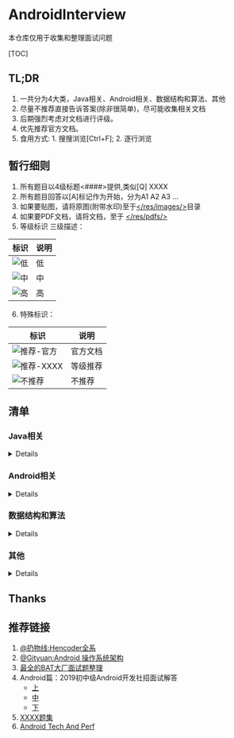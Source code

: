 # AndroidInterview
本仓库仅用于收集和整理面试问题

[TOC]

## TL;DR
1. 一共分为4大类，Java相关、Android相关、数据结构和算法、其他
2. 尽量不推荐直接告诉答案(除非很简单)，尽可能收集相关文档
3. 后期强烈考虑对文档进行评级。
4. 优先推荐官方文档。
5. 食用方式: 1. 搜搜浏览[Ctrl+F]; 2. 逐行浏览

## 暂行细则
1. 所有题目以4级标题<####>提供,类似[Q] XXXX
2. 所有题目回答以[A]标记作为开始，分为A1 A2 A3 ...
3. 如果要贴图，请将原图(附带水印)至于[</res/images/>](https://github.com/rabbitknight/AndroidInterview/tree/master/res/images)目录
4. 如果要PDF文档，请将文档，至于 [</res/pdfs/>](https://github.com/rabbitknight/AndroidInterview/tree/master/res/pdfs)
5. 等级标识 三级描述：

| 标识                                                  | 说明 |
| ----------------------------------------------------- | ---- |
| ![低](https://img.shields.io/badge/level-BASE-green)  | 低   |
| ![中](https://img.shields.io/badge/level-MIDDLE-blue) | 中   |
| ![高](https://img.shields.io/badge/level-HARD-red)    | 高   |

6. 特殊标识：

| 标识                                                          | 说明     |
| ------------------------------------------------------------- | -------- |
| ![推荐-官方](https://img.shields.io/badge/rating-官方-orange) | 官方文档 |
| ![推荐-XXXX](https://img.shields.io/badge/rating-XXX-orange)  | 等级推荐 |
| ![不推荐](https://img.shields.io/badge/rating-不推荐-RED)     | 不推荐   |


## 清单
### Java相关
<details>

#### [Q] java中==和equals和hashCode的区别
#### [Q] int、char、long各占多少字节数
#### [Q] int与integer的区别
#### [Q] 谈谈对java多态的理解
#### [Q] String、StringBuffer、StringBuilder区别
#### [Q] 什么是内部类？内部类的作用
#### [Q] 抽象类和接口区别
#### [Q] 抽象类的意义
#### [Q] 抽象类与接口的应用场景
#### [Q] 抽象类是否可以没有方法和属性？
#### [Q] 接口的意义
#### [Q] 泛型中extends和super的区别
#### [Q] 父类的静态方法能否被子类重写
#### [Q] 进程和线程的区别
#### [Q] final，finally，finalize的区别
#### [Q] 序列化的方式
#### [Q] Serializable 和Parcelable 的区别
#### [Q] 静态属性和静态方法是否可以被继承？是否可以被重写？以及原因？
#### [Q] 静态内部类的设计意图
#### [Q] 成员内部类、静态内部类、局部内部类和匿名内部类的理解，以及项目中的应用
#### [Q] 谈谈对kotlin的理解
#### [Q] 闭包和局部内部类的区别
#### [Q] string 转换成 integer的方式及原理
#### [Q] TCP的3次握手和四次挥手
#### [Q] TCP与UDP的区别
#### [Q] TCP与UDP的应用
#### [Q] HTTP协议
#### [Q] HTTP1.0与2.0的区别
#### [Q] HTTP报文结构
#### [Q] HTTP与HTTPS的区别以及如何实现安全性
#### [Q] 如何验证证书的合法性?
#### [Q] https中哪里用了对称加密，哪里用了非对称加密，对加密算法（如RSA）等是否有了解?
#### [Q] client如何确定自己发送的消息被server收到?
#### [Q] 谈谈你对WebSocket的理解
#### [Q] WebSocket与socket的区别
#### [Q] 泛型擦除是什么，会带来什么问题？
1. A1: [面试官问我：“泛型擦除是什么，会带来什么问题？”](https://mp.weixin.qq.com/s/i6ZXpjBfS-kSszF-dstZlw)

#### [Q] sychronied修饰普通方法和静态方法的区别
1. A1: 普通方法和实例化对象Object相关，静态方法和类Class相关。
2. A2: [Synchronized关键字加在普通方法上和加在静态方法上有什么区别?_学习中啊哈哈的博客-CSDN博客](https://blog.csdn.net/weixin_43658899/article/details/107230699)

#### [Q] 什么是可见性Visibility?原子性、可见性、有序性
1. A1: 核心是多线程访问同一变量。
   + 可见性：当一个线程修改了共享变量的值，其他线程能够立即得知这个修改
   + 原子性：一个操作或者多个操作，要么全部执行并且执行的过程不会被任何因素打断，要么就都不执行。
   + 顺序性：程序执行的顺序按照代码的先后顺序执行。
2. A2: [并发编程三大特性——原子性、可见性、有序性 - Ye_yang - 博客园]（https://www.cnblogs.com/yeyang/p/13576636.html）

#### [Q] 锁分为哪几类?
1. A1：
   + 是否抢占。直接锁：悲观；不锁：乐观。
   + 抢失败，是否阻塞:。不阻塞：自旋&适应性自旋；
   + 怎么抢？不锁重试：无锁；自动抢：偏向锁；没抢到自旋等待：轻量级锁，没抢到阻塞等待：重量级锁
   + 排队抢？排:公平锁；插队：非公平锁
   + 抢到了，再抢。能再抢：可重入；不能再抢：非可重入锁
   + 共享？共享：共享锁；不共享：排他锁
2. A2: [不可不说的Java“锁”事-美团技术团队](https://tech.meituan.com/2018/11/15/java-lock.html)
#### [Q] AQS原理？AbstractQueuedSynchronizer
1. A1: [从ReentrantLock的实现看AQS的原理及应用-美团技术团队](https://tech.meituan.com/2019/12/05/aqs-theory-and-apply.html)
#### [Q] ReentrantLock介绍
1. A1: [彻底理解ReentrantLock](https://juejin.cn/post/6844903601542807559)
#### [Q] Synchronized与ReentrantLoack区别
1. A1: 
#### [Q] volatile能否保证线程安全
1. A1: volatile变量是一种同步机制；volatile能够确保可见性
2. A2: 除了可见性还有原子性与顺序性。
3. [volatile是什么？volatile能保证线程安全性吗？如何正确使用volatile？](https://www.cnblogs.com/laipimei/p/11857786.html)

#### [Q]什么是守护线程？
1. A1：[java 用户线程和守护线程](https://www.cnblogs.com/myseries/p/12078413.html)
  
#### [Q]如何退出一个线程？
1. A1: [如何正确地停止一个线程？](https://www.cnblogs.com/greta/p/5624839.html)

#### [Q] CAS介绍。CAS无锁编程
1. A0: 这题确定不是 Compare And Swap吗。。[无锁机制----比较交换CAS Compare And Swap](https://blog.csdn.net/yanluandai1985/article/details/82686486)  
2. A1: 原链接。[这是阿里巴巴的面试题，我不是很了解，可以参考博客: CAS简介](https://blog.csdn.net/jly4758/article/details/46673835)

#### [Q] sleep/wait/yield的区别。wait线程如何唤醒他?
1. A1: sleep 让出CPU资源，不释放锁。wait让出cpu资源和锁。yield 回归可执行状态。
2. A2: [[译]Java中Wait、Sleep和Yield方法的区别ZacharyJia](https://www.jianshu.com/p/25e959037eed)
#### [Q] sleep可中断吗？
1. A1: 可以，因为需要catch InterruptedException。
#### [Q] 线程生命周期
1. A1: 新建、就绪、运行、阻塞、销毁。
2. A2: [JAVA面试题 线程的生命周期包括哪几个阶段？](https://www.cnblogs.com/marsitman/p/11228684.html)

#### [Q] 线程池有没有上限？
1. A1: [线程池有没有上限](https://blog.csdn.net/github_37130188/article/details/89504500)

#### [Q] 线程池基本原理，参数定义。
1. A1: [图解 | 你管这破玩意叫线程池？](https://blog.csdn.net/coderising/article/details/112690662)

| 参数            | 说明                                                                                                                            |
| --------------- | ------------------------------------------------------------------------------------------------------------------------------- |
| corePoolSize    | 核心线程数量，线程池维护线程的最少数量                                                                                          |
| maximumPoolSize | 线程池维护线程的最大数量                                                                                                        |
| keepAliveTime   | 当线程池线程的数量超过corePoolSize的时候，多余的空闲线程存活的时间，如果超过了corePoolSize，在keepAliveTime的时间之后，销毁线程 |
| unit            | keepAliveTime的单位，TimeUnit中的几个静态属性：NANOSECONDS、MICROSECONDS、MILLISECONDS、SECONDS                                 |
| workQueue       | 工作队列，将被提交但尚未执行的任务缓存起来                                                                                      |
| threadFactory   | 线程工厂，用于创建线程，不指定为默认线程工厂DefaultThreadFactory                                                                |
| handler         | 线程池对拒绝任务的处理策略                                                                                                      |
| ---             | ---                                                                                                                             |

#### [Q] 如何确保三个线程顺序执行？
1. A1: [如何确保三个线程顺序执行？](https://blog.csdn.net/Evankaka/article/details/80800081)
    + join
    + CountDownLatch
    + CachedThreadPool
    + blockingQueue

####  ClassLoader.loadClass()与Class.forName()区别?
1. A1: Class.forName加载类是将类进了初始化，而ClassLoader的loadClass并没有对类进行初始化，只是把类加载到了虚拟机中
2. A2: [Class.forName和ClassLoader区别](https://mp.weixin.qq.com/s/g5DLNzLSMAmdIIo4dwcpdA)
</details>

### Android相关
<details>

#### [Q] 四大组件是什么
1. A1: Acitivity、Service、Broadcast、ContentProvider
2. A2: [「Android」四大组件，你真的都掌握了？ - 掘金](https://juejin.im/post/5db12d926fb9a0205e766cc2)

#### [Q] 四大组件的生命周期和简单用法
1. A1: 官网必看文档
    + Activity: [了解 Activity 生命周期](https://developer.android.com/guide/components/activities/activity-lifecycle?hl=zh-cn)
    + Service: [服务概览](https://developer.android.com/guide/components/services?hl=zh-cn​)
    + Boradcast: [广播概览](https://developer.android.com/guide/components/broadcasts)
    + ContentProvider: [内容提供程序基础知识](https://developer.android.com/guide/topics/providers/content-provider-basics)

#### [Q] Activity之间的通信方式
1. A1: 
    + startActivity,startActivityForResult
    + Broadcast或者LocalBroadcast
    + 其他任何进程内通信的方式。
2. A2: 
    + [Activity之间的通信方式](https://juejin.im/post/5a9509ef6fb9a06337575d4b)
    + [Activity之间的通信方式](https://www.jianshu.com/p/12438e23c6b8)

#### [Q] Activity各种情况下的生命周期
1. A1: [关于Activity各种情况下的生命周期](https://www.jianshu.com/p/e46d449467d5)
2. A2: [Activity 的生命周期](https://www.dazhuanlan.com/2019/11/15/5dce694806cad/)

#### [Q] Activity与Fragment之间生命周期比较
1. A1: [比较Activity与Fragment的生命周期](https://blog.csdn.net/k_bb_666/article/details/74995582)

#### [Q] Activity上有Dialog的时候按Home键时的生命周期
1. A1: 有 Dialog 和 无 Dialog 按 Home 键效果一样。
2. A2: 示例测试：[Activity上有Dialog的时候按Home键时的生命周期](https://blog.csdn.net/xiyoucode/article/details/79595815)

#### [Q] 两个Activity 之间跳转时必然会执行的是哪几个方法？
1. A1:　A->B
    + A 里面激活B 组件的时候, A会调用onPause()方法,然后B调用onCreate() ,onStart(),  ()。B覆盖了A的窗体, A会调用onStop()方法。
    + B是个透明的窗口,或者是对话框的样式, 就不会调用A的onStop()方法。
    + B已经存在于Activity栈中，B就不会调用onCreate()方法。
2. A2: [两个Activity之间跳转时必然会执行的是哪几个方法？](https://blog.csdn.net/m_xiaoer/article/details/72881082)

#### [Q] 前台切换到后台，然后再回到前台，Activity生命周期回调方法。弹出Dialog，生命值周期回调方法。
1. A1: [前台切换到后台，然后再回到前台，Activity生命周期回调方法](https://blog.csdn.net/yz_cfm/article/details/85476263)
2. A2: 此题目直接看[Activity各种情况下的生命周期]

#### [Q] Activity的四种启动模式对比
1. A1: 官方文档！[了解任务和返回堆栈](https://developer.android.com/guide/components/activities/tasks-and-back-stack)
2. A2: [说说 Activity 的四种启动模式](https://www.jianshu.com/p/b60d8097e519) 包含launchmode和IntentFlag


#### [Q] Activity状态保存与恢复
1. A1: [Android的状态保存和恢复](https://www.jianshu.com/p/90cf59f22f40)
#### [Q] fragment各种情况下的生命周期
1. A1: [Fragment 在各种情况下的生命周期](https://www.geek-share.com/detail/2718616379.html)

#### [Q] Activity和Fragment状态
1. A1: [保存/恢复 Activity和Fragment状态的最佳实践](https://segmentfault.com/a/1190000006691830)

#### [Q] Fragment状态保存startActivityForResult是哪个类的方法，在什么情况下使用？
1. A1: [彻底搞懂startActivityForResult在FragmentActivity和Fragment中的异同](https://blog.csdn.net/barryhappy/article/details/53229238)

#### [Q] 如何实现Fragment的滑动？
1. A1: [ViewPager+Fragment实现页面滑动效果](https://www.jianshu.com/p/87134516445c)
#### [Q] fragment之间传递数据的方式？
1. A1: 官方指南：[与其他 Fragment 通信](https://developer.android.google.cn/training/basics/fragments/communicating#java),一句话：接口回调。

#### [Q] Activity 怎么和Service 绑定？
1. A1:[谈一谈startService和bindService的区别，生命周期以及使用场景](https://github.com/Moosphan/Android-Daily-Interview/issues/53)
#### [Q] 怎么在Activity 中启动自己对应的Service？
1. A1: [Activity怎么和service绑定，怎么在activity中启动自己对应的service？](https://github.com/Sogrey/Android_QA/issues/92)

#### [Q] service和activity怎么进行数据交互？AndroidService与Activity之间通信的几种方式
1. A1: 同一个进程：任何进程内同步方式。
2. A2: 不同进程：AIDL、Messenger、Socket等任何IPC方式。
#### [Q] Service的开启方式
1. A1: [Android Service两种启动方式详解](https://www.jianshu.com/p/4c798c91a613)

#### [Q] 请描述一下Service 的生命周期
1. A1: [Android Service两种启动方式详解](https://www.jianshu.com/p/4c798c91a613)

#### [Q] 谈谈你对ContentProvider的理解
1. A1: [Android：关于ContentProvider的知识都在这里了！](https://www.jianshu.com/p/ea8bc4aaf057)

#### [Q] 说说ContentProvider、ContentResolver、ContentObserver 之间的关系
1. A1: [ContentProvider、ContentResolver、ContentObserver之间的关系](https://www.cnblogs.com/anni-qianqian/p/8391887.html)
#### [Q] 请描述一下广播BroadcastReceiver的理解
1. A1: ["BroadcastReceiver"-安卓面试必问技能点大总结"](https://blog.csdn.net/nzfxx/article/details/51835743)

#### [Q] 广播的分类广播使用的方式和场景
1. A1: [Android：BroadcastRecevicer广播类型汇总](https://blog.csdn.net/carson_ho/article/details/53160580)
#### [Q] 在manifest 和代码中如何注册和使用BroadcastReceiver?
1. A1: [Android：在AndroidManifest中注册BroadcastReceiver的权限问题](https://blog.csdn.net/books1958/article/details/39472385)
#### [Q] 本地广播和全局广播有什么差别？BroadcastReceiver，LocalBroadcastReceiver区别
1. A1: [本地广播和全局广播的差别](https://www.jianshu.com/p/bfbb6ebc1c04)

#### [Q] AlertDialog,popupWindow,Activity区别
1. A1: 不要人言亦言~ [关于坑爹的PopupWindow的“阻塞”争议问题：Android没有真正的“阻塞式”对话框](https://blog.csdn.net/zhengxiaoyao0716/article/details/48768407)
2. A2: 该篇文章才真正描述了实际区别: [从问题出发，解析Activity、Window、View三者关系](https://juejin.im/entry/59a3ab465188252445327481)

#### [Q] Activity-Window-View三者的差别
1. A1: [从问题出发，解析Activity、Window、View三者关系](https://juejin.im/entry/59a3ab465188252445327481)

#### [Q] Application 和 Activity 的 Context 对象的区别 ; ApplicationContext和ActivityContext的区别
1. A1: [Application context和Activity context的区别](https://www.jianshu.com/p/4f97baa0e8f7)
2. A2: [Context 都没弄明白，还怎么做 Android 开发？](https://zhuanlan.zhihu.com/p/24847247)

#### [Q] Android属性动画特性
1. A1: 官方:[属性动画概览](https://developer.android.com/guide/topics/graphics/prop-animation?hl=zh-cn)
2. A2: [HenCoder Android 自定义 View 1-7：属性动画 Property Animation（进阶篇）](https://hencoder.com/ui-1-7/)

#### [Q] LinearLayout、RelativeLayout、FrameLayout的特性及对比，并介绍使用场景。
1. A1: [Android UI之五种基本布局详解](https://blog.csdn.net/github_37130188/article/details/89113243)
2. A2: [帧布局（FrameLayout）](https://www.jianshu.com/p/a169cce78340)

#### [Q] 谈谈对接口与回调的理解回调的原理写一个回调demo
1. A1: [回调的原理 ？写一个回调demo](https://blog.csdn.net/qq_26358311/article/details/79607768)
#### [Q] 介绍下SurfaceView
1. A1: [Android中的SurfaceView详解](https://www.jianshu.com/p/b037249e6d31)

#### [Q] RecyclerView的使用
1. A1: [使用 RecyclerView 创建列表](https://developer.android.com/guide/topics/ui/layout/recyclerview?hl=zh-cn)
2. A2: [Android RecyclerView 使用完全解析 体验艺术般的控件](https://blog.csdn.net/lmj623565791/article/details/45059587)
3. A3: [图解 RecyclerView 的缓存机制](https://blog.csdn.net/weixin_43130724/article/details/90068112)
#### [Q] RecyclerView和ListView对别
1. A1: [RecyclerView 和 ListView 使用对比分析](https://www.jianshu.com/p/f592f3715ae2?utm_campaign=haruki&utm_content=note&utm_medium=reader_share&utm_source=weixin&from=singlemessage&isappinstalled=1)
#### [Q] RecyclerView原理
1. A1: [深入浅出 RecyclerView](https://www.kymjs.com/code/2016/07/10/01/)
2. A2: [RecyclerView缓存原理，有图有真相](https://juejin.im/post/5b79a0b851882542b13d204b)
3. A3: [Android RecyclerView 原理解析](https://www.okcode.net/article/27992)
#### [Q] RecyclerView优化
1. A1: [RecyclerView一些你可能需要知道的优化技术](https://www.jianshu.com/p/1d2213f303fc)
#### [Q] 列表卡顿问题怎么优化
1. A1: [Andriod性能优化之列表卡顿——以“简书”APP为例](https://www.jianshu.com/p/336362b23c30)
2. A2: [Android 中的卡顿丢帧原因概述 - 系统篇](https://zhuanlan.zhihu.com/p/82521327)
#### [Q] 序列化的作用，以及Android两种序列化的区别
1. A1: [序列化Serializable和Parcelable的理解和区别](https://www.jianshu.com/p/a60b609ec7e7)
#### [Q] 差值器和估值器
1. [Animation总结(差值器和估值器)](https://www.jianshu.com/p/f18517076b40)
#### [Q] Android中数据存储方式 
1. A1: [Android五种数据存储方式- 简书](https://www.jianshu.com/p/536ca489a7f4)

#### [Q] Android动画框架实现原理
1. A1: [Android三种动画实现](http://gityuan.com/2015/09/04/android-anaimator-1/)
2. A2: [源码解读Android属性动画](http://gityuan.com/2015/09/06/android-anaimator-4/)

#### [Q] Android各个版本API的区别
0. 关于Android版本更新 行为变更 很多同学可能都没有阅读过相关文档 就人云亦云。我在调研10关于后台Service变更时，发现还是官方文档讲的最清楚。所以这里只有官方文档。请结合代码调试来熟悉。
1. A1: [Kitkat](https://developer.android.com/about/versions/kitkat)
2. A2: [Lollipop](https://developer.android.com/about/versions/lollipop)
3. A3: [Marshmallow](https://developer.android.com/about/versions/marshmallow)
4. A4: [Nougat](https://developer.android.com/about/versions/nougat)
5. A5: [Oreo](https://developer.android.com/about/versions/oreo)
6. A6: [Pie](https://developer.android.com/about/versions/pie)
7. A7: [10/Q](https://developer.android.com/about/versions/10)
8. A8: [11/Preview](https://developer.android.com/preview)

#### [Q] Requestlayout，onlayout，onDraw，DrawChild区别与联系
1 A1: [requestLayout()与onLayout()；onDraw()与drawChild()的区别和联系](https://blog.csdn.net/weixin_41101173/article/details/79726311)

#### [Q] invalidate和postInvalidate的区别及使用
1. A1: [invalidate()和postInvalidate() 的区别及使用](https://www.jianshu.com/p/e147f381190c)

#### [Q] 如何优化自定义View
1. A1: [Custom Views and Performance](https://www.kancloud.cn/redzealot2008/android-performance-patterns/345950)
2. A2: [你最需要知道的View优化](https://zhuanlan.zhihu.com/p/28198804)
3. A3: [Android性能优化典范 - 第1季](http://hukai.me/android-performance-patterns/)
4. A4: [正确认识onMeasure方法！](https://mp.weixin.qq.com/s/7FE0a9UI5sB538pA6kxpQA)
#### [Q] 低版本SDK如何实现高版本api？
1. A1: [RequiresApi](https://developer.android.com/reference/android/support/annotation/RequiresApi)
2. A2: [Android 高版本API方法在低版本系统上的兼容性处理](https://www.jianshu.com/p/6ad6490c8375)

#### [Q] 描述一次网络请求的流程
1. A1: [NetWork——描述一次完整的网络请求过程](https://blog.csdn.net/SEU_Calvin/article/details/53304406)

#### [Q] HttpUrlConnection 和 okhttp关系
1. A1: [Android 网络(三) HttpURLConnection OkHttp](https://www.jianshu.com/p/2fa728c8b366)

#### [Q] Bitmap对象的理解
1. A1: [Android Bitmap理解](https://blog.csdn.net/wangcheng_/article/details/78253953)
2. A2: [彻底理解Bitmap的高效加载策略](https://www.jianshu.com/p/5f02db4a225d)
3. A3: [Android O Bitmap 内存分配](https://www.cnblogs.com/xiaji5572/p/7794083.html)

#### [Q] Bitmap对象占用内存计算
1. A1: [Android坑档案：你的Bitmap究竟占多大内存？](https://zhuanlan.zhihu.com/p/20732309)
2. A2: [Bitmap究竟占多大内存](https://xiongcen.github.io/2017/01/04/AndroidBitmapMemory/)

#### [Q] ActivityThread，AMS，WMS的工作原理
0. 关于Android底层实现，全系推荐[gityuan](http://gityuan.com/)的文章，其他杂七杂八的先省略了！
1. A1: [理解Application创建过程](http://gityuan.com/2017/04/02/android-application/)
2. A2: [ActivityManagerService启动过程](http://gityuan.com/2016/02/21/activity-manager-service/)

#### [Q] 自定义View如何考虑机型适配
1. A1: [自定义View尺寸进行适配](https://www.jianshu.com/p/4100ccacf385)
2. A2: [自定义View如何考虑机型适配](https://blog.csdn.net/github_37130188/article/details/89075837)

#### [Q] 自定义View的事件
1. A1: [@GcsSloop](https://www.gcssloop.com/)大佬的文章[安卓自定义View进阶-事件分发机制详解](https://www.gcssloop.com/customview/dispatch-touchevent-source)

#### [Q] AstncTask+HttpClient 与 AsyncHttpClient有什么区别？
1. A0: 没有任何关系
2. A1: [AsyncTask](https://developer.android.com/reference/android/os/AsyncTask)
3. A2: ~~[HttpClient]~~ 404 NOT FOUND
4. A3: [async-http-client](https://github.com/AsyncHttpClient/async-http-client)

#### [Q] LaunchMode应用场景
1. [深入讲解Android中Activity launchMode](https://droidyue.com/blog/2015/08/16/dive-into-android-activity-launchmode/)

#### [Q] AsyncTask 如何使用?
1. A1: [AsyncTask](https://developer.android.com/reference/android/os/AsyncTask)

#### [Q] SpareArray 和 ArrayMap
1. A1: [Android学习笔记之性能优化SparseArray](https://www.cnblogs.com/RGogoing/p/5095168.html)
2. A2: [深度解读ArrayMap优势与缺陷](http://gityuan.com/2019/01/13/arraymap/)

#### [Q] 请介绍下ContentProvider 是如何实现数据共享的？
1. A1: [[问答]请介绍下ContentProvider是如何实现数据共享的](https://github.com/android-cn/android-discuss/issues/24)

#### [Q] IntentService原理及作用是什么？
1. A1: [理解 IntentService 原理](https://juejin.im/post/5c75f3e851882540a702ea8f)

#### [Q] 说说Activity、Intent、Service 是什么关系
1. A0: 没啥关系。单独看Activity/Service即可。
2. A1: [Intent 和 Intent 过滤器](https://developer.android.com/guide/components/intents-filters)

#### [Q] SP是进程同步的吗?有什么方法做到同步？
1. [SP（SharedPreferences）是进程同步的吗?有什么方法做到同步？](https://blog.csdn.net/github_37130188/article/details/89483154)

#### [Q] SP线程同步
1. [SharedPreferences与线程安全](https://phantomvk.github.io/2019/03/25/Why_SharedPrefs_thread_safe/)

#### [Q] 谈谈多线程在Android中的使用
1. A1: Android特有
    + AsyncTask
    + Handler
    + IntentService
2. A2: 任何Java中多线程的方法。
3. A3: ![不推荐](https://img.shields.io/badge/rating-不推荐-RED) [Android多线程：理解和简单使用总结l](https://www.jianshu.com/p/56163a3beb4a)

#### [Q] 进程和 Application 的生命周期
1. A1: ![推荐-官方](https://img.shields.io/badge/rating-官方-orange)
[进程和应用生命周期](https://developer.android.com/guide/components/activities/process-lifecycle?hl=zh-cn)

#### [Q] 封装View的时候怎么知道view的大小
1. A1: [Android 浅谈View的测量measure](https://www.yimipuzi.com/1057.html)

#### [Q] AndroidManifest的作用与理解
1. A1: [AndroidManifest.xml详解](https://www.jianshu.com/p/3b5b89d4e154)

#### [Q] 内存泄漏优化
1. A1: [Android性能优化之内存优化](https://jsonchao.github.io/2019/08/18/Android%E6%80%A7%E8%83%BD%E4%BC%98%E5%8C%96%E4%B9%8B%E5%86%85%E5%AD%98%E4%BC%98%E5%8C%96/)

#### [Q] 如何在子线程操作UI
1. A1: [Android只在UI主线程修改UI，是个谎言吗？ 为什么这段代码能完美运行？](https://www.zhihu.com/question/24764972)
2. A2: [Android-在子线程中显示Toast和Dialog](https://blog.csdn.net/u012230055/article/details/54289280)
3. A3: [android 关于子线程更新 UI 的一些事](https://juejin.im/entry/582d5587a0bb9f0067a6f02a)

#### [Q] 为何Handler可以操作UI，Handler线程切换原理
1. A1: [Android消息分发及多线程切换之Handler、Message的细枝末节（二）](https://www.jianshu.com/p/a842b8d815d8)
2. A2: [通过学习Handler源码，手写子线程间的通信](https://mp.weixin.qq.com/s?__biz=MzU3NzQ0MzYxMg==&mid=2247483708&idx=1&sn=e81d8d4e2d920fa783e6ec686937bd38&chksm=fd05c34fca724a59471a26d9f037b6423684f2c2a5a6cc5ef8907712aa67c167fbbb95f92bf4&mpshare=1&scene=1&srcid=&sharer_sharetime=1585648474813&sharer_shareid=faa5430ddf8e3a72161f970023d7de03&key=c967bf038ee4b9073471d47fe0e3a2112403c9db6c3abde3ccab1da023b98e659ee50b048d7a1bdd2054ec6a2923e64c4030fef68e356d7892556383484cc7def9195b428f5bcd4cc94926373ee39229&ascene=1&uin=MTEyNTM1NjEzMg%3D%3D&devicetype=Windows+10&version=62080079&lang=zh_CN&exportkey=A7sKMq1ne1EDaEr9Dl%2BPU%2BE%3D&pass_ticket=0iku%2FkvhX9MVQv2%2BuLZfzJxteUkt0ZTaaOrk980uVza4MYxtH7%2F4MaLhB5Ke6loV)

#### [Q] OkHttp缓存机制
1. A1: [OKHttp全解析系列（五） --OKHttp的缓存机制](https://www.jianshu.com/p/fb81207af121)


#### [Q] 如何提升Activity开启速度
1. A1: [提升进入界面的速度](https://zmywly8866.github.io/2015/09/28/promote-enter-activity-speed.html)

#### [Q] Handler机制和底层实现 looper架构
1. A1: 推荐@Gityuan大佬的全系文章
    + [Android消息机制1-Handler(Java层)](http://gityuan.com/2015/12/26/handler-message-framework/)
    + [Android消息机制2-Handler(Native层)](http://gityuan.com/2015/12/27/handler-message-native/)

#### [Q] Handler、Thread和HandlerThread的差别
1. A1: [Handler、Thread、HandlerThread三者的区别](https://blog.csdn.net/weixin_41101173/article/details/79687313)

#### [Q] Handler发消息给子线程，looper怎么启动？
1. A1: 感觉这问题 问的 没头没脑
1. A2: [Android-Interview/bak/resources/sourcefile/深入知识点3中高级/消息队列/-203-handler发消息给子线程，looper怎么启动.md](https://github.com/android-exchange/Android-Interview/blob/master/bak/resources/sourcefile/%E6%B7%B1%E5%85%A5%E7%9F%A5%E8%AF%86%E7%82%B93%E4%B8%AD%E9%AB%98%E7%BA%A7/%E6%B6%88%E6%81%AF%E9%98%9F%E5%88%97/-203-handler%E5%8F%91%E6%B6%88%E6%81%AF%E7%BB%99%E5%AD%90%E7%BA%BF%E7%A8%8B%EF%BC%8Clooper%E6%80%8E%E4%B9%88%E5%90%AF%E5%8A%A8.md)

#### [Q] 关于Handler，在任何地方new Handler 都是什么线程下?
1. A0: 看一下Handler的构造方法即可获得答案。
2. A1: [android在线程中创建handler应注意什么](https://github.com/android-cn/android-discuss/issues/44)

#### [Q] ThreadLocal原理，实现及如何保证Local属性？
1. A1: 问题搜索N篇都是这老哥答案。[ThreadLocal原理，实现及如何保证Local属性](https://blog.csdn.net/github_37130188/article/details/89483246)

#### [Q] 请解释下在单线程模型中Message、Handler、Message Queue、Looper之间的关系
1. A1: 了解下Handler机制即可[Message、Handler、Message Queue、Looper之间的关系](https://www.jianshu.com/p/352877cd61c1)
#### [Q] 请描述一下View事件传递分发机制 Touch事件传递流程
1. A1: [Android事件分发机制](http://gityuan.com/2015/09/19/android-touch/)
2. A2: [Android事件分发机制——从基础深入源码解析](https://www.jianshu.com/p/e6ceb7f767d8)

#### [Q] 事件分发中的onTouch 和onTouchEvent 有什么区别，又该如何使用？
1. A1: [事件处理之onTouchEvent()和onTouch()方法精炼详解](https://blog.csdn.net/weixin_41101173/article/details/80460632)
2. A2: [android onTouch()与onTouchEvent()的区别](https://blog.csdn.net/guyuealian/article/details/51637033)
3. A3: [事件分发中的onTouch 和onTouchEvent 有什么区别?](https://qqabby.github.io/2019/01/21/事件分发中的onTouch-和onTouchEvent-有什么区别/)

#### [Q] View和ViewGroup分别有哪些事件分发相关的回调方法
1. A1: [View & ViewGroup 之 事件分发](https://blog.csdn.net/crazy1235/article/details/70767884)
2. A2: [View和ViewGroup分别有哪些事件分发相关的回调方法](https://blog.csdn.net/github_37130188/article/details/89112835)

#### [Q] View刷新机制
1. A1: [Android 屏幕刷新机制](https://www.jianshu.com/p/0d00cb85fdf3)
2. A2: [Android View刷新机制](https://blog.csdn.net/chenzhiqin20/article/details/8628952)
#### [Q] View绘制流程
1. A1: [深入理解Android之View的绘制流程](https://www.jianshu.com/p/060b5f68da79)

#### [Q] 自定义控件原理
1. A1: [【Android】自定义控件之View原理与使用](https://www.jianshu.com/p/a3014f8442b0)

#### [Q] 自定义View如何提供获取View属性的接口？
1. A1: [Android自定义View属性，使用或获取自定义View属性，获取View默认属性](https://blog.csdn.net/ShareUs/article/details/85879789)

#### [Q] Android代码中实现WAP方式联网
1. A0: 不懂就问：什么场景会用到这个？
2. A1: [Android代码中实现WAP方式联网](https://blog.csdn.net/asce1885/article/details/7844159)

#### [Q] AsyncTask机制
1. A0: [【Android】AsyncTask机制](https://www.cnblogs.com/milovetingting/p/10643742.html)

#### [Q] AsyncTask原理及不足
1. A1: [Android 多线程：AsyncTask的原理 及其源码分析](https://www.jianshu.com/p/37502bbbb25a)
2. A2: [AsyncTask的缺陷和问题](https://blog.csdn.net/goodlixueyong/article/details/45895997)

#### [Q] 如何取消AsyncTask？
1. A1: [Android多线程-AsyncTask的使用和问题(取消，并行和串行，屏幕切换)](https://blog.csdn.net/qq_25806863/article/details/72782050)
2. A2: [【Android基础】AsyncTask学习——如何取消掉AsyncTask](https://blog.csdn.net/zgljl2012/article/details/47258301)

#### [Q] 为什么不能在子线程更新UI？
1. A1: [android子线程不能更新UI？](https://blog.csdn.net/qingchunweiliang/article/details/84727465)

#### [Q] ANR产生的原因是什么？
1. A1: [ANR产生的原因及定位分析](https://juejin.im/entry/597026806fb9a06bcb7fc660)

#### [Q] ANR定位和修正
1. A1: [五、ANR产生的原因及其定位分析](https://www.jianshu.com/p/b015cb71e059)
#### [Q] OOM是什么？
1. A1: [什么是OOM？如何解决OOM问题!](https://www.jianshu.com/p/41ffbf31b20c)
#### [Q] 什么情况导致OOM？
1. A1: [Android OOM原因总结](https://blog.csdn.net/boyupeng/article/details/47726765)
#### [Q] 有什么解决方法可以避免OOM？
1. A1: [Android避免OOM（内存优化）](https://www.jianshu.com/p/f5d8d3066b36)
2. A2: [Android 初级探讨 OOM问题 以及解决优化之道](https://juejin.im/post/59cafa7351882531b21f0fba)

#### [Q] OOM 是否可以try catch？为什么？
1. A1: [OOm是否可以try catch](https://blog.csdn.net/gvvbn/article/details/79454701)

#### [Q] 内存泄漏是什么？
1. A1: [内存泄漏和内存溢出有啥区别？](https://www.zhihu.com/question/40560123)

#### [Q] 什么情况导致内存泄漏？内存泄露场的解决方法
1. A1: [[译]Android内存泄漏的八种可能（上）](https://www.jianshu.com/p/ac00e370f83d)
2. A2: [[译]Android防止内存泄漏的八种方法（下）](https://www.jianshu.com/p/c5ac51d804fa)

#### [Q] 如何防止线程的内存泄漏？
1. A1: [内存泄露：Thread是如何造成内存泄露的](https://www.jianshu.com/p/f50366145b4b)
2. A2: [Android性能优化：关于 内存泄露 的知识都在这里了](https://juejin.im/post/5afcebc3f265da0b7f44c10a)

#### [Q] 内存泄漏和内存溢出区别？
1. A1: [内存泄漏和内存溢出有啥区别？](https://www.zhihu.com/question/40560123)

#### [Q] LruCache默认缓存大小
1. A0: 需要自己指定，并重写相应方法做计算，源码中并没有规定默认多少。

#### [Q] ContentProvider的权限管理(解答：读写分离，权限控制-精确到表级，URL控制)
1. A1: [Content Provider的权限](https://www.cnblogs.com/622698abc/p/6033080.html)
2. A2: [ContentProvider数据库共享之——读写权限与数据监听](https://blog.csdn.net/harvic880925/article/details/44651967)

#### [Q] 如何通过广播拦截和abort一条短信？
1. A1: [广播接收器(BroadcastReceiver)](https://www.jianshu.com/p/25def4ca10e2)
2. A2: [Android的BroadcastReceiver 广播 短信拦截](https://www.cnblogs.com/chenxibobo/p/6136689.html)

#### [Q] 广播是否可以请求网络？
1. A1: onReceive回调在什么线程？[广播概览](https://developer.android.com/guide/components/broadcasts?hl=zh-cn)
2. A2: [Android主线程里不允许网络操作](https://blog.csdn.net/thl789/article/details/10628419)

#### [Q] 广播引起anr的时间限制是多少？
1. [理解Android ANR的触发原理](http://gityuan.com/2016/07/02/android-anr/)
2. [Android N 各种ANR的时间](https://blog.csdn.net/u013122625/article/details/74676666)

#### [Q] 计算一个view的嵌套层级
1. A1: [计算一个ViewGroup的嵌套层级](https://blog.csdn.net/zx_android/article/details/79558509)

#### [Q] Activity栈
1. A1: [Android Activity 全局管理 终极解决方案](https://blog.csdn.net/blogblj/article/details/52068457)

#### [Q] Android线程有没有上限？
1. A1: [57、Android线程有没有上限](https://blog.csdn.net/FDoubleman/article/details/98599279)

#### [Q] ListView重用的是什么？
1. A1: [ListView复用和优化详解](https://blog.csdn.net/u011692041/article/details/53099584)
2. A2: [Android ListView工作原理完全解析，带你从源码的角度彻底理解](https://blog.csdn.net/guolin_blog/article/details/44996879)

#### [Q] Android为什么引入Parcelable？
1. A1: [Serializable 都这么牛逼了，Parcelable，我还要你何用？](https://juejin.im/post/5a24fd8151882531ea651c37)

#### [Q] 有没有尝试简化Parcelable的使用？
1. A0: 很多回答都是讲插件..,实际AS上实现Parcelable的类名上，使用【ALT+ENTER】快捷键即可看到【Add Parcelable Implementation】选项，选择就可以完全自动创建好。。要啥插件？？？
1. A1: [kotlin使用Parcelize注解简化Parcelable的书写](https://juejin.im/entry/5a261a8c6fb9a0450167cf1b)
2. A2: 还是有一些插件选择，但没必要。
    + [Parceler](https://github.com/johncarl81/parceler)
    + [ParcelableGenerator](https://github.com/baoyongzhang/ParcelableGenerator)
    + [android-parcelable-intellij-plugin](https://github.com/mcharmas/android-parcelable-intellij-plugin)

#### [Q] ListView 中图片错位的问题是如何产生的?ListView图片加载错乱的原理和解决方案
1. A1: [Android ListView异步加载图片乱序问题，原因分析及解决方案](https://blog.csdn.net/guolin_blog/article/details/45586553)
2. A2: [listview图片加载错乱的原理和解决方案](https://blog.csdn.net/lilong_19880408/article/details/78160084)
#### [Q] 混合开发有了解吗？
1. [混合开发 框架对比](https://www.jianshu.com/p/8e99b4aed464)

#### [Q] 知道哪些混合开发的方式？说出它们的优缺点和各自使用场景？（解答：比如:RN，weex，H5，小程序，WPA等。做Android的了解一些前端js等还是很有好处的)；
1. A0: 这坑太大了。

#### [Q] 屏幕适配的处理技巧都有哪些?
1. A1: [今日头条屏幕适配方案落地研究](https://juejin.im/post/5cf869aaf265da1b8b2b4e14)
2. A2: [今日头条屏幕适配方案终极版正式发布!](https://juejin.im/post/5bce688e6fb9a05cf715d1c2)

#### [Q] 服务器只提供数据接收接口，在多线程或多进程条件下，如何保证数据的有序到达？
1. A0: 似乎没有百度到啥内容，各位答手似乎歇菜了。强答：多线程情形下可以考虑多线程同步方法，参考[LeetCode. 1114 按序打印](https://leetcode-cn.com/problems/print-in-order/),多进程的条件。。。是啥条件?文件锁?信号量?多进程同步?

#### [Q] 动态布局的理解
1. A1: [Android动态布局的实现](https://blog.csdn.net/sbl19940819/article/details/88891178?depth_1-utm_source=distribute.pc_relevant.none-task&utm_source=distribute.pc_relevant.none-task)

#### [Q] 怎么去除重复代码？
0. A0: 个人感觉 扯一点封装/继承/多态的OOP比较好。
1. [Android-Interview/bak/resources/sourcefile/深入知识点3中高级/性能优化/-105-怎么去除重复代码.md](https://github.com/android-exchange/Android-Interview/blob/master/bak/resources/sourcefile/%E6%B7%B1%E5%85%A5%E7%9F%A5%E8%AF%86%E7%82%B93%E4%B8%AD%E9%AB%98%E7%BA%A7/%E6%80%A7%E8%83%BD%E4%BC%98%E5%8C%96/-105-%E6%80%8E%E4%B9%88%E5%8E%BB%E9%99%A4%E9%87%8D%E5%A4%8D%E4%BB%A3%E7%A0%81.md)

#### [Q] 画出 Android 的大体架构图
1. A1: Gityuan开篇俩张图，别的不用。[Android 操作系统架构开篇](http://gityuan.com/android/)
2. A2: 官方图。[平台架构](https://developer.android.com/guide/platform?hl=zh-cn)

#### [Q] 动态权限适配方案，权限组的概念
1. A1: 官方 [Permissions overview](https://developer.android.com/guide/topics/permissions/overview?hl=zh-cn)
2. A2: [Android动态权限总结](https://juejin.im/post/5bdd25386fb9a049b13da206)

#### [Q] Android系统为什么会设计ContentProvider？
1. A1: [Android系统为什么会设计ContentProvider](https://blog.csdn.net/github_37130188/article/details/89648175)

#### [Q] 下拉状态栏是不是影响activity的生命周期
1. A1: [Android 下拉通知栏时Activity的生命周期——重新理解onPause()](https://www.jianshu.com/p/781bc86f8042)

#### [Q] 如果在onStop的时候做了网络请求，onResume的时候怎么恢复？
1. A0: 问题没头没脑，不回答。

#### [Q] Bitmap 使用时候注意什么？Bitmap如何处理大图，如一张30M的大图，如何预防OOM
1. A1: [Bitmap 使用时候注意什么？](https://www.jianshu.com/p/fbf5a310788c)

#### [Q] Bitmap的recycle()
1. A1: [Android中有没有必要调用Bitmap的recycle()](https://www.jianshu.com/p/b84b1b5f2fe9)

#### [Q] Android中开启摄像头的主要步骤
1. A0: 前置步骤是申请权限，后面分为Camera，Camera2
2. A1: [Android 相机1 之Camera1的最简单的使用（预览、拍照、变焦、特效）](https://blog.csdn.net/Lingbulei/article/details/81280094)
3. A2: [Android Camera-Camera2使用](https://juejin.im/post/5e425a386fb9a07cc32135e1)
4. A3: [Android短视频中如何实现720P磨皮美颜录制？](http://yunxin.163.com/blog/video17-0905/)

#### [Q] Android Camera旋转适配
1. A1: [Android 相机开发中的尺寸和方向问题](https://glumes.com/post/android/android-camera-aspect-ratio--and-orientation/)

#### [Q] ViewPager使用细节，如何设置成每次只初始化当前的Fragment，其他的不初始化？
1. A1: [ViewPager懒加载极致优化](https://juejin.im/post/5d37bb8df265da1b8b2ba01a)

#### [Q] 点击事件被拦截，但是想传到下面的View，如何操作？
1. A1: [点击事件被拦截，但是想传到下面的View，如何操作](https://blog.csdn.net/github_37130188/article/details/89684468)

#### [Q] 微信主页面的实现方式
0. A0: 讲个笑话:给我写个APP就照着微信抄一下。
1. A1: [Android:TabLayout+ViewPager+Fragment实现底部导航](https://blog.csdn.net/ruancw/article/details/80494503)

#### [Q] 微信上消息小红点的原理
0. A0: 小红点UI实现很简单，关键在于UI怎么和消息绑定。后面又可以引申出长连接。
1. A1: [简单实现消息提示(小红点)](https://blog.csdn.net/qq_28268507/article/details/70314844)

#### [Q] 图片库对比
1. A1: [图片加载库比较](https://juejin.im/entry/5af9aabf51882542bd69d0c0)
2. A2: [Android 库 图片库比较](https://www.jianshu.com/p/44a4ee648ab4)

#### [Q] 图片库的源码分析
1. A1: [Android：这是一份全面 & 详细的图片加载库Glide源码分析](https://juejin.im/post/5ab061236fb9a028c979e043)
2. A2: [Glide 源码分析解读-基于最新版Glide 4.9.0](https://www.jianshu.com/p/9bb50924d42a)

#### [Q] 图片框架缓存实现
1. A1: [Glide 系列（四） Glide缓存机制](https://www.jianshu.com/p/17644406396b)

#### [Q] LRUCache原理
1. A1: [彻底解析Android缓存机制——LruCache](https://www.jianshu.com/p/b49a111147ee)

#### [Q] 图片加载原理
1. A1: [Android图片加载库的理解](https://www.cnblogs.com/cr330326/p/5585021.html)

#### [Q] 自己去实现图片库，怎么做？
1. [如何实现一个图片加载框架](https://juejin.im/post/5bca698751882576676f606a)

#### [Q] Glide源码解析
1. A1: 
    + [Glide源码解析(一)](https://yuqirong.me/2019/08/04/Glide%E6%BA%90%E7%A0%81%E8%A7%A3%E6%9E%90(%E4%B8%80)/)
    + [Glide源码解析(二)](https://yuqirong.me/2019/08/06/Glide%E6%BA%90%E7%A0%81%E8%A7%A3%E6%9E%90(%E4%BA%8C)/)
    + [Glide源码解析(三)](https://yuqirong.me/2019/08/07/Glide%E6%BA%90%E7%A0%81%E8%A7%A3%E6%9E%90(%E4%B8%89)/)

#### [Q] Glide使用什么缓存？
1. A1: [Glide中的缓存](https://www.jianshu.com/p/325bd2f56ca7)

#### [Q] Glide内存缓存如何控制大小？
1. A1: [Glide 这样用，更省内存！！！](https://juejin.im/post/59cf0f9e6fb9a00a4b0c73d4)

#### [Q] 网络框架对比和源码分析
1. A1: [网络框架分析 - 全是套路 | 掘金技术征文](https://juejin.im/entry/585279ac61ff4b006844f829)
2. A2: [okhttp,retrofit,android-async-http,volley应该选择哪一个？](https://www.zhihu.com/question/35189851)
3. A3: [Android主流网络请求开源库的对比（Android-Async-Http、Volley、OkHttp、Retrofit）](https://carson-ho.github.io/2016/08/12/%E7%BD%91%E7%BB%9C%E5%BC%80%E6%BA%90%E5%BA%93/)

#### [Q] 自己去设计网络请求框架，怎么做？
1. A1: [Android客户端HTTP网络框架设计与实践](https://ivonhoe.github.io/2018/07/08/network-architecture-design/)
2. A2: [一步步封装实现自己的网络请求框架](https://www.imooc.com/article/283168)

#### [Q] okhttp源码
1. A1: [针对知名网络库OkHttp3的源码分析系列文章](https://github.com/avenwu/okhttp-in-action)

#### [Q] 网络请求缓存处理，okhttp如何处理网络缓存的
1. A1: [Okhttp解析（五）缓存的处理](jianshu.com/p/00d281c226f6)
2. A2: [OkHttp 源码分析（二）—— 缓存机制](https://zhuanlan.zhihu.com/p/59765130)

#### [Q] 从网络加载一个10M的图片，说下注意事项
1. A1: [Android 大图加载](https://www.jianshu.com/p/7c81d3742c38)
2. A2: [Android高效加载大图、多图解决方案，有效避免程序OOM](https://blog.csdn.net/guolin_blog/article/details/9316683)

#### [Q] 谈谈你对安卓签名的理解。
1. A1: [安卓应用签名机制分析](https://juejin.im/post/5c9a25fce51d455bea55fa1f)

#### [Q] 请解释安卓为啥要加签名机制?
1. A1: [为您的应用签名](https://developer.android.com/studio/publish/app-signing?hl=zh-cn)

#### [Q] 视频加密传输
1. A1: [Android视频加密那点事儿！](https://blog.csdn.net/shenshibaoma/article/details/79003854)

#### [Q] App 是如何沙箱化，为什么要这么做？
1. A1: [浅析Android沙箱模型](https://blog.csdn.net/ljheee/article/details/53191397)

#### [Q] 权限管理系统（底层的权限是如何进行 grant 的）？
1. A1: [Android动态权限管理原理（6.0及以上）](http://skyacer.github.io/2018/09/06/Android%E5%8A%A8%E6%80%81%E6%9D%83%E9%99%90%E7%AE%A1%E7%90%86%E5%8E%9F%E7%90%86%EF%BC%886-0%E5%8F%8A%E4%BB%A5%E4%B8%8A%EF%BC%89/)
2. A2: [Android: 动态运行时权限(危险权限)源码分析、封装、及9.0权限改动](https://blog.csdn.net/qq_39969226/article/details/104188173)

#### [Q] sqlite升级，增加字段的语句
1. A1: [android sqlit数据库升级，添加字段](https://blog.csdn.net/mafei852213034/article/details/55096032)
2. A2: [Sqlite升级时向已有表中增加字段](https://blog.csdn.net/qq_26287435/article/details/82585597)

#### [Q] 数据库框架对比和源码分析
1. A1: [ORM数据库框架 SQLite 常用数据库框架比较 MD](https://www.cnblogs.com/baiqiantao/p/9492180.html)

#### [Q] 数据库的优化
1. A1: [android数据库优化](https://www.jianshu.com/p/3b4452fc1bbd)

#### [Q] 数据库数据迁移问题
1. A1: [Android 数据库综述（一） 数据库片的升级与数据的迁移操作](https://juejin.im/post/59e7e5856fb9a0451542fb19)

#### [Q] 对热修复和插件化的理解
1. A1: [2020 Android 大厂面试（五）插件化、模块化、组件化、热修复、增量更新、Gradle](https://juejin.im/post/5dd274515188254c6443815e)
2. 
#### [Q] 插件化原理分析 热修复,插件化
1. A1: 
    + [Android 插件化原理解析——概要](http://weishu.me/2016/01/28/understand-plugin-framework-overview/)
    + [Android 插件化原理解析——Hook机制之Binder Hook](http://weishu.me/2016/02/16/understand-plugin-framework-binder-hook/)
    + [Android 插件化原理解析——Hook机制之AMS&PMS](http://weishu.me/2016/03/07/understand-plugin-framework-ams-pms-hook/)
    + [Android 插件化原理解析——Activity生命周期管理](http://weishu.me/2016/03/21/understand-plugin-framework-activity-management/)
    + [Android 插件化原理解析——插件加载机制](http://weishu.me/2016/04/05/understand-plugin-framework-classloader/)
    + [Android 插件化原理解析——广播的管理](http://weishu.me/2016/04/12/understand-plugin-framework-receiver/)
    + [Android 插件化原理解析——Service的插件化](http://weishu.me/2016/05/11/understand-plugin-framework-service/)
    + [Android 插件化原理解析——ContentProvider的插件化](http://weishu.me/2016/07/12/understand-plugin-framework-content-provider/)
2. A2: [腾讯零反射全动态Android插件框架Shadow解析](https://juejin.im/post/5d0ed3b46fb9a07ef63fe730)
3. A3: [Android 插件化和热修复知识梳理](https://www.jianshu.com/p/704cac3eb13d)

#### [Q] 模块化实现（好处，原因）
1. A1: [关于Android模块化你需要知道的](https://juejin.im/post/5ac42a356fb9a028cf32acaf)
2. A2: [Android 模块化探索与实践](https://zhuanlan.zhihu.com/p/26744821)

#### [Q] 项目组件化的理解
1. A1: [谈谈我的理解-组件化/模块化](https://www.jianshu.com/p/79e4df63f31f)

#### [Q] 描述清点击 Android Studio 的 build 按钮后发生了什么
1. A1: [在 AndroidStudio 工程点击 Run 按钮， 实际上做了什么操作呢？](https://www.zhihu.com/question/65289196)
2. A2: [10分钟了解Android项目构建流程](https://juejin.im/post/5a69c0ccf265da3e2a0dc9aa)

#### [Q] 谈谈你对Android设计模式的理解
1. A1: [谈谈23种设计模式在Android源码及项目中的应用](https://www.jianshu.com/p/b2d62447c9ea)

#### [Q] MVC MVP MVVM原理和区别
1. A1: [MVC，MVP 和 MVVM 的图示](https://www.ruanyifeng.com/blog/2015/02/mvcmvp_mvvm.html)
2. A2: [Clean Architecture - 清晰简洁的Android 应用架构](https://www.jianshu.com/p/3edcf85539a6)
3. A3: [Android构架系列之二--MVP&&Clean理解与实践之MVP](https://limuzhi.com/2016/05/02/Android%E6%9E%84%E6%9E%B6%E7%B3%BB%E5%88%97%E4%B9%8B%E4%BA%8C-MVP&&Clean%E7%90%86%E8%A7%A3%E4%B8%8E%E5%AE%9E%E8%B7%B5%E4%B9%8BMVP/)

#### [Q] 你所知道的设计模式有哪些？项目中常用的设计模式
1. A1: [从Android代码中来记忆23种设计模式](https://www.jianshu.com/p/1a9f571ad7c0)
2. A2: [有哪些在实际 Android 项目中用到的设计模式？](https://www.zhihu.com/question/29575295)

#### [Q] 手写生产者/消费者模式
1. A1: [Java 生产者消费者实现 —— BlockingQueue](https://www.jianshu.com/p/a42b89287359)

#### [Q] 写出观察者模式的代码
1. A1: [基于Java的设计模式-观察者模式](https://panlf.github.io/2018/03/31/%E5%9F%BA%E4%BA%8EJava%E7%9A%84%E8%AE%BE%E8%AE%A1%E6%A8%A1%E5%BC%8F-%E8%A7%82%E5%AF%9F%E8%80%85%E6%A8%A1%E5%BC%8F/)

#### [Q] 适配器模式，装饰者模式，外观模式的异同？
1. A1: 装饰模式是“新增行为”，代理模式是“控制访问行为”，适配器模式是"转换行为"，外观模式是一种"简化行为"。
2. A2: [装饰器模式、代理模式、适配器模式和外观模式的联系与区别](https://www.jianshu.com/p/62799da46ac6)

#### [Q] 用到的一些开源框架，介绍一个看过源码的，内部实现过程。
1. A1: Glide源码分析.
2. A2: ButterKnife源码分析.
3. A3: EventBus源码分析.
    + [一文彻底搞懂EventBus 3.0原理](https://juejin.im/post/5da97188e51d4524a21c481f)
#### [Q] 谈谈对RxJava的理解
#### [Q] RxJava的功能与原理实现
#### [Q] RxJava的作用，与平时使用的异步操作来比的优缺点
#### [Q] 说说EventBus作用，实现方式，代替EventBus的方式
1. A1: [用LiveDataBus替代RxBus、EventBus——Android消息总线的演进之路](https://juejin.im/post/5b5ac0825188251acd0f3777)
2. A2: [greenrobot/EventBus](https://github.com/greenrobot/EventBus)
#### [Q] 从0设计一款App整体架构，如何去做？
1. A1: [Android项目开发如何设计整体架构？](https://www.zhihu.com/question/45517397)

#### [Q] 说一款你认为当前比较火的应用并设计(比如：直播APP，P2P金融，小视频等)
#### [Q] 谈谈对java状态机理解
1. A1: [状态机思维](http://blog.maihaoche.com/zhuang-tai-ji-si-wei/)
2. A2: [深入浅出理解有限状态机](https://www.jianshu.com/p/5eb45c64f3e3)

#### [Q] Fragment如果在Adapter中使用应该如何解耦？

#### [Q] Binder机制及底层实现
1. A1: [Binder系列—开篇](http://gityuan.com/2015/10/31/binder-prepare/)
2. A2: 该文似乎评价很高[Android Bander设计与实现 - 设计篇](https://blog.csdn.net/universus/article/details/6211589)
 
#### [Q] 对于应用更新这块是如何做的？(解答：灰度，强制更新，分区域更新)？
1. A1: [MS(5)：android之进阶篇](https://www.jianshu.com/p/e8a4d65ea2d9)
2. A2: [https://blog.csdn.net/ddnosh/article/details/100091866](https://blog.csdn.net/ddnosh/article/details/100091866)
#### [Q] 实现一个Json解析器(可以通过正则提高速度)
1. A1: [半小时实现一个 JSON 解析器](https://zhuanlan.zhihu.com/p/28049617)
2. A2: [JSON Parser](http://0x100.club/projects/json-parser.html)

#### [Q] 统计启动时长,标准
1. A1: [Android 开发之 App 启动时间统计](https://www.jianshu.com/p/c967653a9468)

#### [Q] 如何对Android 应用进行性能分析以及优化?
1. A1: [Android性能优化全方面解析](https://juejin.im/post/5a0d30e151882546d71ee49e)

#### [Q] ddms 和 traceView
1. A1: [利用 Android Profiler 测量应用性能](https://developer.android.com/studio/profile/android-profiler?hl=zh-cn)

#### [Q] 性能优化如何分析systrace？
1. A1: [Systrace 概览](https://developer.android.com/studio/profile/systrace.html)
2. A2: [使用Systrace分析UI性能](https://www.jianshu.com/p/b492140a555f)

#### [Q] 用IDE如何分析内存泄漏？
1. A1: [使用Android Studio和MAT进行内存泄漏分析](https://zhuanlan.zhihu.com/p/27593816)
#### [Q] Java多线程引发的性能问题，怎么解决？
1. A1: [Android性能优化典范之多线程篇](https://juejin.im/entry/59f82808f265da43346f36fd)

#### [Q] 启动页白屏及黑屏解决？
1. A1: [Android启动页黑屏及最优解决方案](https://juejin.im/post/58ad90518ac2472a2ad9b684)

#### [Q] 启动太慢怎么解决？怎么保证应用启动不卡顿？
1. A1: [Android性能优化（一）之启动加速35%](https://www.jianshu.com/p/f5514b1a826c)
2. A2 [应用启动时间](https://developer.android.com/topic/performance/vitals/launch-t)
3. A3: [面试官：今日头条启动很快，你觉得可能是做了哪些优化？](https://juejin.im/post/5d95f4a4f265da5b8f10714b)

#### [Q] 90hz 120hz 适配？影响?
1. A1: [Android 新的流畅体验，90Hz 漫谈](https://www.androidperformance.com/2019/05/15/90hz-on-android/)

#### [Q] App启动崩溃异常捕捉
1. A1: [Android开发之打造永不崩溃的APP——Crash防护](https://www.jianshu.com/p/01b69d91a3a8)

#### [Q] 自定义View注意事项
1. A1: [Android自定义View注意事项](https://www.jianshu.com/p/9862cddca1b3)
2. A2: [自定义视图组件](https://developer.android.com/guide/topics/ui/custom-components?hl=zh-cn)

#### [Q] 现在下载速度很慢,试从网络协议的角度分析原因,并优化(提示：网络的5层都可以涉及)。

#### [Q] Https请求慢的解决办法（提示：DNS，携带数据，直接访问IP）
1. A1: [弱网优化在支付宝的深度实践 | mPaaS 线下沙龙 CodeDay#1 分享实录](https://juejin.im/post/5ca5c174f265da30cc7919d1)
2. A2: 百度弱网优化
    + [百度 App 网络深度优化系列（一）：DNS 优化](https://www.infoq.cn/article/3QZ0o9Nmv*O0LoEPVRkN)
    + [百度 App 网络深度优化系列（二）：连接优化](https://www.infoq.cn/article/CDaih849Ao4rS_pctQ2T)
    + [百度 App 网络深度优化系列（三）：弱网优化](https://www.infoq.cn/article/pQmLUECekW*DsymqbGvy)
3. A3: [Android 使用OkHttp支持HttpDNS](https://blog.csdn.net/sbsujjbcy/article/details/50532797)

#### [Q] 如何保持应用的稳定性
1. A1: [Android APP性能优化的一些思考](https://juejin.im/entry/5a37a74b5188257d391d2665)

#### [Q] RecyclerView和ListView的性能对比
1. A1: [【腾讯Bugly干货分享】Android ListView 与 RecyclerView 对比浅析—缓存机制](https://zhuanlan.zhihu.com/p/23339185)
2. A2: [我们为什么要使用RecyclerView](http://zjutkz.net/2016/08/10/%E6%88%91%E4%BB%AC%E4%B8%BA%E4%BB%80%E4%B9%88%E8%A6%81%E4%BD%BF%E7%94%A8RecyclerView/)

#### [Q] ListView的优化
1. A1: [ListView的优化](https://www.jianshu.com/p/f0408a0f0610)

#### [Q] RecycleView优化
1. A1: [RecyclerView 性能优化 | 安卓 offer 收割基](https://blankj.com/2018/09/29/optimize-recycler-view/)
2. A2: [看完感觉我RecyclerView白学了！](https://www.itcodemonkey.com/article/13649.html)

#### [Q] View渲染
1. A1: [Android进阶——性能优化之布局渲染原理和底层机制机详解及卡顿根源探究（四）](https://blog.csdn.net/CrazyMo_/article/details/80038948)
2. A2: [深入Android渲染机制](https://www.jianshu.com/p/1ef2a9e5aa91)

#### [Q] java中的四种引用的区别以及使用场景
1. A1: [Java 四种引用介绍及使用场景](https://blog.csdn.net/u014532217/article/details/79184412)
2. A2: [Java中的强引用，软引用，弱引用，虚引用有什么用？](https://www.zhihu.com/question/37401125)
#### [Q] 强引用置为null，会不会被回收？
1. A1: [Java 中将对象引用置 null 的作用？](https://segmentfault.com/q/1010000000668646)
2. A2: [java 里对象使用后设置为NULL会减少内存占用吗？](https://www.zhihu.com/question/21356272)

#### [Q] 内存回收机制 什么样的会被GC回收
1. A1: [Java gc(垃圾回收机制)小结，以及Android优化建议](https://juejin.im/post/5bd01d235188255e3d25f5b5)
2. A2: [如何回答Android面试中java垃圾回收机制](https://juejin.im/post/5b17a5475188257d6225a7a2)
3. A3: [Android 垃圾回收机制](https://www.jianshu.com/p/99070b239827)

#### [Q] 请介绍一下NDK 什么是NDK库? JNI 用过吗？
1. A1: [NDK 入门指南](https://developer.android.com/ndk/guides)

#### [Q] 如何JNI中注册native函数，有几种注册方式?
1. A1: [Andoid NDK编程 1 － 注册native函数](http://zhixinliu.com/2015/07/01/2015-07-01-jni-register/)
2. A2: [JNI两种注册过程实战](https://blog.csdn.net/XSF50717/article/details/54693802)

#### [Q] Java如何调用c、c++语言？
1. A1: [怎么实现Java调用C++代码？](https://www.zhihu.com/question/36666057)
#### [Q] JNI如何调用java层代码？
1. A1: [[JNI]开发之旅（7）JNI函数中调用java对象的方法](https://blog.csdn.net/honjane/article/details/53958166)

#### [Q] 进程间通信的方式？
1. A1: [【朝花夕拾】Android性能篇之（七）Android跨进程通信篇](https://www.cnblogs.com/andy-songwei/p/10256379.html)
2. A2: [Android 多进程通信](https://juejin.im/post/5aa08cb3f265da23766ad734)
#### [Q] Binder机制
1. A1: [Android跨进程通信：图文详解 Binder机制 原理](https://blog.csdn.net/carson_ho/article/details/73560642)

#### [Q] 简述IPC？
1. A1: [Android IPC机制（进程间通信）](https://www.jianshu.com/p/96062c549b2a)

#### [Q] 什么是AIDL？
1. A1: [Android 接口定义语言 (AIDL)](https://developer.android.com/guide/components/aidl?hl=zh-cn)
2. A2: [Android AIDL使用详解](https://www.jianshu.com/p/29999c1a93cd)

#### [Q] AIDL解决了什么问题？
1. A1: [Android AIDL 原理解析](https://github.com/cundong/blog/blob/master/Android%20AIDL%20%E5%8E%9F%E7%90%86%E8%A7%A3%E6%9E%90.md)
2. A2: [Android开发中在哪些场合下会需要使用AIDL?](https://www.zhihu.com/question/20146972)
#### [Q] AIDL如何使用？
1. A1: [Android 接口定义语言 (AIDL)](https://developer.android.com/guide/components/aidl?hl=zh-cn)

#### [Q] Android 上的 Inter-Process-Communication 跨进程通信是如何工作的？
1. A1: [Android进程间通信-AIDL实现原理](https://www.cnblogs.com/wangqiang9/p/9517260.html)
1. A2: [Android 中的多进程通信机制](https://henleylee.github.io/posts/2019/20c92935.html)

#### [Q] 多进程场景遇见过么？
1. A1: [巧用Android多进程，微信，微博等主流App都在用](https://cjw-blog.net/2017/02/26/AIDL/)

#### [Q] Android进程分类？
1. A1: [进程和应用生命周期](https://developer.android.com/guide/components/activities/process-lifecycle?hl=zh-cn)

#### [Q] 进程和 Application 的生命周期？
1. A1: [喜闻乐见之Android应用的生命周期](https://juejin.im/post/5af0fa5d6fb9a07aa34a3246)
2. A2: [Android：全面解析 Application类](https://juejin.im/entry/59c30e0ff265da06611f7024)
#### [Q] 进程调度
1. A1: [从Linux 进程调度到 Android 线程管理](https://zhuanlan.zhihu.com/p/34799829)

#### [Q] 谈谈对进程共享和线程安全的认识
1. A1: [谈谈对进程,线程,线程安全和线程状态的理解](https://blog.csdn.net/weixin_43666051/article/details/103206017)
2. A2: [浅谈 Android 开发中多进程共享数据](https://juejin.im/entry/56f344c7da2f60004ccb4dfd)

#### [Q] 谈谈对多进程开发的理解以及多进程应用场景
1. A1: [面试题：谈谈对进程的理解？谈谈你对线程的理解？2.进程死锁的原因？如何解决进程死锁？](https://blog.csdn.net/linux12121/article/details/51786241)
#### [Q] 什么是协程？
1. A1: [协程](https://www.liaoxuefeng.com/wiki/897692888725344/923057403198272)

#### [Q] Java虚拟机的特性 谈谈对jvm的理解
1. A1: [关于Jvm知识看这一篇就够了](https://zhuanlan.zhihu.com/p/34426768)

#### [Q] JVM内存区域，开线程影响哪块内存 JVM内存模型，内存区域
1. A1: [可能是把Java内存区域讲的最清楚的一篇文章](https://juejin.im/post/5b7d69e4e51d4538ca5730cb)
2. A2: [JVM内存区域与多线程](https://www.jianshu.com/p/ece1bb5fa88b)
3. A3: [浅谈JVM虚拟机内存区域](https://www.yimipuzi.com/1036.html)
#### [Q] 对Dalvik、ART虚拟机有什么了解？Art和Dalvik对比
1. A1: [Android Runtime (ART) 和 Dalvik](https://source.android.google.cn/devices/tech/dalvik)
2. A2: [art和dalvik的区别？](https://www.zhihu.com/question/29406156)

#### [Q] 虚拟机原理，如何自己设计一个虚拟机(内存管理，类加载，双亲委派)
1. A1: [如何实现一个简单的虚拟机？](https://www.zhihu.com/question/33084689)
2. A2: [从虚拟机架构到编译器实现](https://zhuanlan.zhihu.com/p/72356928)

#### [Q] 谈谈你对双亲委派模型理解 
1. A1: [浅谈双亲委派模型](https://www.jianshu.com/p/353c26c744df)

#### [Q] 类加载机制 谈谈对ClassLoader(类加载器)的理解
1. A1: [Android虚拟机框架：类加载机制](https://juejin.im/post/5a686596f265da3e2d339bb4)
2. A2: [经典回归：自定义 ClassLoader 和双亲委派机制](https://juejin.im/entry/58afce1a570c3500695d09b5)
3. A3: [JVM 类加载机制及双亲委派模型](https://juejin.im/post/5b3cc84ee51d4519873f08da)
4. A4: [深入理解Android中的ClassLoader](https://juejin.im/post/5a28e7e86fb9a045117105c3)

#### [Q] 谈谈对动态加载（OSGI）的理解
1. A1: [安卓平台中的动态加载技术分析](https://juejin.im/post/5a533c8df265da3e236651f3)

#### [Q] 内存对象的循环引用及避免
1. A1: [Android内存泄漏场景及解决方法](https://www.jianshu.com/p/f35ca324c285)
2. A2: [垃圾回收器如何处理循环引用](https://droidyue.com/blog/2015/06/05/how-garbage-collector-handles-circular-references/)
#### [Q] 内存回收机制、GC回收策略、GC原理时机以及GC对象
1. A1: [系统剖析Android中的内存泄漏](https://droidyue.com/blog/2016/11/23/memory-leaks-in-android/)
2. A2: [怎么在面试时回答Java垃圾回收机制（GC）相关问题？](https://www.zhihu.com/question/35164211)
3. A3: [Android 操作系统的内存回收机制](https://www.ibm.com/developerworks/cn/opensource/os-cn-android-mmry-rcycl/index.html)
4. A4: [2019-05-07：谈一谈JAVA垃圾回收机制](https://github.com/Moosphan/Android-Daily-Interview/issues/46)
5. A5: [Java gc(垃圾回收机制)小结，以及Android优化建议](https://www.jianshu.com/p/214e42fc0d37)
6. A6: [Android GC原理探究](https://zhuanlan.zhihu.com/p/24835977)
7. A7: [老大难的GC原理及调优，这下全说清楚了](https://juejin.im/post/5b6b986c6fb9a04fd1603f4a)

#### [Q] 垃圾回收机制与调用System.gc()区别
1. A1: [Why is it bad practice to call System.gc()?](https://stackoverflow.com/questions/2414105/why-is-it-bad-practice-to-call-system-gc)

#### [Q] Ubuntu编译安卓系统
1. A2: [自己动手编译Android源码(超详细)](https://www.jianshu.com/p/367f0886e62b)

#### [Q] 系统启动流程是什么？（提示：Zygote进程 –> SystemServer进程 –> 各种系统服务 –> 应用进程）
1. A1: [Android 操作系统架构开篇](http://gityuan.com/android/) [系统启动架构图](http://gityuan.com/images/android-arch/android-boot.jpg)
2. A2: [群里收的一张图,请点击链接查看](https://raw.githubusercontent.com/rabbitknight/AndroidInterview/master/res/images/12575795F0092F2F5084C6A9BB3B7CD11AB9978E.png)

#### [Q] 大体说清一个应用程序安装到手机上时发生了什么
1. A1: [Android应用程序安装过程源代码分析](https://blog.csdn.net/Luoshengyang/article/details/6766010)
2. A2: [Android应用安装过程深度解析](http://4ch12dy.site/2019/08/01/android-apk-install-process/android-apk-install-process/)
3. A3: [Android应用安装流程分析](http://solart.cc/2016/10/30/install_apk/)

#### [Q] App启动流程，从点击桌面开始 简述Activity启动全部过程
1. A1: [startActivity启动过程分析](http://gityuan.com/2016/03/12/start-activity/)
2. A2: [App 启动过程（含 Activity 启动过程） | 安卓 offer 收割基](https://blankj.com/2018/09/29/the-process-of-app-start/)
3. A3: [Android进阶——Android四大组件启动机制之Activity启动过程](https://blog.csdn.net/qq_30379689/article/details/79611217)

#### [Q] 逻辑地址与物理地址，为什么使用逻辑地址？
1. A1: [逻辑地址、线性��址和物理地址](https://vosamo.github.io/2016/01/VA2PA/)
2. A2: [操作系统 内存地址（逻辑地址、线性地址、物理地址）概念](https://blog.51cto.com/laoxu/1166661)

#### [Q] 用户态和核心态
1. A1: [怎样去理解Linux用户态和内核态？](https://zhuanlan.zhihu.com/p/69554144)
#### [Q] Linux系统地址空间
1. A1: [Linux的进程地址空间（一）](https://zhuanlan.zhihu.com/p/66794639)

#### [Q] Android为每个应用程序分配的内存大小是多少？
1. A1: [Android为每个应用分配多少内存？](https://zhuanlan.zhihu.com/p/27269803)

#### [Q] Android中进程内存的分配，能不能自己分配定额内存？
1. A1: [Android中App可分配内存的大小](https://www.cnblogs.com/yaowen/p/6347682.html)

#### [Q] 进程保活的方式 如何保证一个后台服务不被杀死？ ;相同问题：如何保证service在后台不被kill？比较省电的方式是什么？ ;App中唤醒其他进程的实现方式
1. A1: [史上最强Android保活思路：深入剖析腾讯TIM的进程永生技术](https://www.jianshu.com/p/2e01569f8ba8)
2. A2: [2020年了，Android后台保活还有戏吗？看我如何优雅的实现！](http://www.52im.net/thread-2881-1-1.html)

#### [Q] epoll机制是啥
1. A1: [大话 Select、Poll、Epoll](https://cloud.tencent.com/developer/article/1005481)
2. A2: [IO多路复用之epoll总结](https://www.cnblogs.com/Anker/p/3263780.html)
#### [Q] Android 对于Input系统处理流程
1. A1: [Input系统—事件处理全过程](http://gityuan.com/2016/12/31/input-ipc/)

#### [Q] GC算法(各种算法的优缺点以及应用场景)
1. [JVM常见的几种GC算法](https://russxia.com/2019/07/25/JVM%E5%B8%B8%E8%A7%81%E7%9A%84%E5%87%A0%E7%A7%8DGC%E7%AE%97%E6%B3%95/)

#### [Q] Android ART上GC算法
1. A1: [Android GC 从dalvik到ART的改进分析](https://cruise1008.github.io/2016/03/30/Android-GC-%E4%BB%8Edalvik%E5%88%B0ART%E7%9A%84%E6%94%B9%E8%BF%9B%E5%88%86%E6%9E%90/)
2. A2: [Android GC原理探究](https://zhuanlan.zhihu.com/p/24835977)
3. A3: [Android-浅析-GC-基础原理](https://jasonzhong.github.io/2017/09/28/Android-%E6%B5%85%E6%9E%90-GC-%E5%9F%BA%E7%A1%80%E5%8E%9F%E7%90%86/)

#### [Q] RenderScript有无使用过
1. A1: [RenderScript 概览](https://developer.android.com/guide/topics/renderscript/compute)

#### [Q] 在Android中两个进程之间传输大数据，可以使用什么方式实现?这些方式中哪种方式最高效?请说明原因。
1. A1: 推荐使用MemoryFile,高版本修改为SharedMemory。核心都是通过Binder传输序列化的文件描述符，一边发送一边接收。

#### [Q] 如何监控应用性能
1. A1: [Android Choreographer 源码分析](https://www.jianshu.com/p/996bca12eb1d)
2. A2: [Android 基于 Choreographer 的渲染机制详解](https://www.androidperformance.com/2019/10/22/Android-Choreographer/)

</details>

### 数据结构和算法

<details>

#### [Q] 如何判断链表有回环
1. [为什么用快慢指针找链表的环，快指针和慢指针一定会相遇？](https://www.zhihu.com/question/23208893)

#### [Q] 常用排序算法; 排序算法有哪些;手写一个冒泡排序;手写快速排序代码;快速排序的过程、时间复杂度、空间复杂度;手写堆排序;堆排序过程、时间复杂度及空间复杂度 ;写出你所知道的排序算法及时空复杂度，稳定性
1. A1: [十大经典排序算法（动图演示）](https://www.cnblogs.com/onepixel/p/7674659.html)
2. A2: [[算法总结] 十大排序算法](https://zhuanlan.zhihu.com/p/42586566)
#### [Q] 二叉树遍历和搜索
1. A1: [二叉树遍历(先序、中序、后序)](https://www.jianshu.com/p/456af5480cee)
2. A2: [二叉树遍历（前序、中序、后序、层次遍历、深度优先、广度优先）](https://blog.csdn.net/My_Jobs/article/details/43451187)
3. A3: [通俗易懂讲解 二叉搜索树](https://zhuanlan.zhihu.com/p/29867652)

#### [Q] 最快的排序算法是哪个？
1. A1: [总结5种比较高效常用的排序算法](https://blog.csdn.net/hl_java/article/details/72499914)

#### [Q] 二叉树给出根节点和目标节点，找出从根节点到目标节点的路径
1. A0: 二叉树遍历+通过根节点获取路径

#### [Q] 给阿里2万多名员工按年龄排序应该选择哪个算法？
1. A1: 直接计数排序[对公司几万名员工按年龄排序（时间复杂度为O(N)）](https://blog.csdn.net/dai_wen/article/details/79961168)

#### [Q] 蚁群算法与蒙特卡洛算法
0. A0: 这似乎难度有点高
1. A1: 蚁群算法
    + [10分钟搞懂蚁群算法](https://juejin.im/post/5aa4ddf6f265da23870e73d1)
    + [干货|十分钟快速get蚁群算法（附代码） - 知乎](https://zhuanlan.zhihu.com/p/45985636)
2. A2: 蒙特卡洛算法
    1. [蒙特卡罗算法是什么？](https://www.zhihu.com/question/20254139)
    
#### [Q] 子串包含问题(KMP 算法)写代码实现
#### [Q] 一个无序，不重复数组，输出N个元素，使得N个元素的和相加为M，给出时间复杂度、空间复杂度。手写算法
#### [Q] 万亿级别的两个URL文件A和B，如何求出A和B的差集C(提示：Bit映射->hash分组->多文件读写效率->磁盘寻址以及应用层面对寻址的优#### [Q] 化)
#### [Q] 百度POI中如何试下查找最近的商家功能(提示：坐标镜像+R树)。
#### [Q] 两个不重复的数组集合中，求共同的元素。
#### [Q] 两个不重复的数组集合中，这两个集合都是海量数据，内存中放不下，怎么求共同的元素？
#### [Q] 一个文件中有100万个整数，由空格分开，在程序中判断用户输入的整数是否在此文件中。说出最优的方法
#### [Q] 一张Bitmap所占内存以及内存占用的计算
#### [Q] 2000万个整数，找出第五十大的数字？
#### [Q] 烧一根不均匀的绳，从头烧到尾总共需要1个小时。现在有若干条材质相同的绳子，问如何用烧绳的方法来计时一个小时十五分钟呢？
#### [Q] 求1000以内的水仙花数以及40亿以内的水仙花数
#### [Q] 5枚硬币，2正3反如何划分为两堆然后通过翻转让两堆中正面向上的硬8币和反面向上的硬币个数相同
#### [Q] 时针走一圈，时针分针重合几次
#### [Q] N*N的方格纸,里面有多少个正方形
#### [Q] x个苹果，一天只能吃一个、两个、或者三个，问多少天可以吃完？

</details>

### 其他

<details>
</details>

## Thanks

## 推荐链接
1. [@扔物线:Hencoder全系](https://hencoder.com/)
2. [@Gityuan:Android 操作系统架构](http://gityuan.com/android/)
3. [最全的BAT大厂面试题整理](https://www.jianshu.com/p/c70989bd5f29)
4. Android篇：2019初中级Android开发社招面试解答
    + [上](https://juejin.im/post/5c8211fee51d453a136e36b0)
    + [中](https://juejin.im/post/5c85cead5188257c6703af47)
    + [下](https://juejin.im/post/5c984e926fb9a070c975a9b4)
5. [XXXX题集](https://raw.githubusercontent.com/rabbitknight/AndroidInterview/master/res/pdfs/13E93ADE59269EE7CDD386C9602983A8CB0B6AC313B027B538E1BF214E54BE8C.pdf)
6. [Android Tech And Perf](https://www.androidperformance.com/2019/12/01/BlogMap/)